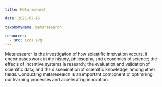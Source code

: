 ```yaml
---
title: Metaresearch

date: 2021-05-16

taxonomyName: metaresearch

resources:
  - src: icon.svg
---
```


Metaresearch is the investigation of how scientific innovation occurs. It encompases work in the history, philosophy, and economics of science; the effects of incentive systems in research; the evaluation and validation of scientific data; and the dissemination of scientific knowledge, among other fields. Conducting metaresearch is an important component of optimizing our learning processes and accelerating innovation.
